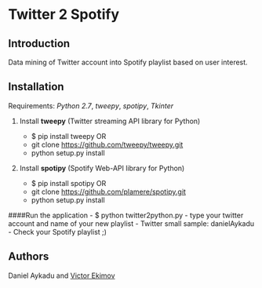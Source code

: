 Twitter 2 Spotify
==============

Introduction
-------
Data mining of Twitter account into Spotify playlist based on user interest.

Installation
-------
Requirements: *Python 2.7*, *tweepy*, *spotipy*, *Tkinter*

1. Install **tweepy** (Twitter streaming API library for Python)
	- $ pip install tweepy
	OR
	- git clone https://github.com/tweepy/tweepy.git
	- python setup.py install

2. Install **spotipy** (Spotify Web-API library for Python)
	- $ pip install spotipy
	OR
	- git clone https://github.com/plamere/spotipy.git
	- python setup.py install

####Run the application
	- $ python twitter2python.py
	- type your twitter account and name of your new playlist
	- Twitter small sample: danielAykadu
	- Check your Spotify playlist ;)

Authors
-------
Daniel Aykadu and [Victor Ekimov](https://github.com/NorthernDemon)